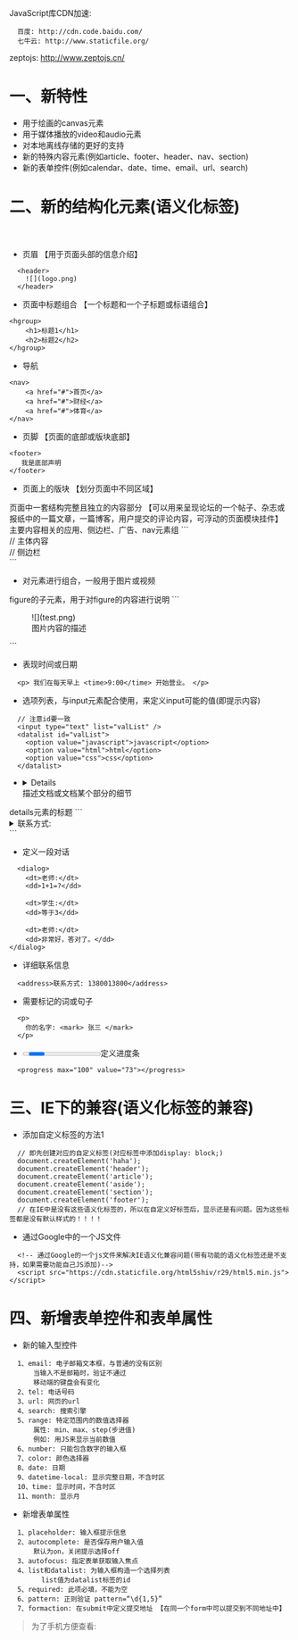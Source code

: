 JavaScript库CDN加速: 
```
  百度: http://cdn.code.baidu.com/
  七牛云: http://www.staticfile.org/
```

zeptojs: http://www.zeptojs.cn/


# 一、新特性
- 用于绘画的canvas元素
- 用于媒体播放的video和audio元素
- 对本地离线存储的更好的支持
- 新的特殊内容元素(例如article、footer、header、nav、section)
- 新的表单控件(例如calendar、date、time、email、url、search)

# 二、新的结构化元素(语义化标签)
- <header></header>页眉 【用于页面头部的信息介绍】
```
  <header>
    ![](logo.png)
  </header>
```

- <hgroup><hgroup>页面中标题组合 【一个标题和一个子标题或标语组合】
```
<hgroup>
    <h1>标题1</h1>
    <h2>标题2</h2>
</hgroup>
```

- <nav></nav>导航
```
<nav>
    <a href="#">首页</a>
    <a href="#">财经</a>
    <a href="#">体育</a>
</nav>
```

- <footer></footer>页脚 【页面的底部或版块底部】
```
<footer>
   我是底部声明
</footer>
```

- <section></section>页面上的版块  【划分页面中不同区域】
<article></article>页面中一套结构完整且独立的内容部分  【可以用来呈现论坛的一个帖子、杂志或报纸中的一篇文章，一篇博客，用户提交的评论内容，可浮动的页面模块挂件】
<aside></aside>主要内容相关的应用、侧边栏、广告、nav元素组
```
  <section>
      // 主体内容
      <article></article>
      // 侧边栏
      <aside></aside>
  </section>
```

- <figure></figure>对元素进行组合，一般用于图片或视频
<figcaption></figcaption>figure的子元素，用于对figure的内容进行说明
```
  <figure>
      ![](test.png)
      <figcaption>图片内容的描述</figcaption>
  </figure>
```


- <time></time>表现时间或日期
```
  <p> 我们在每天早上 <time>9:00</time> 开始营业。 </p>
```

- <datalist></datalist>选项列表，与input元素配合使用，来定义input可能的值(即提示内容)
```
  // 注意id要一致
  <input type="text" list="valList" />
  <datalist id="valList">
    <option value="javascript">javascript</option>
    <option value="html">html</option>
    <option value="css">css</option>
  </datalist>
```

- <details></details>描述文档或文档某个部分的细节  
<summary></summary>details元素的标题
```
  <details>
    <summary>联系方式:</summary>
    // 显示的具体内容
    <p>1380013800</p>
  </details>
```

- <dialog></dialog>定义一段对话
```
  <dialog>
    <dt>老师:</dt>
    <dd>1+1=?</dd>
    			
    <dt>学生:</dt>
    <dd>等于3</dd>
    			
    <dt>老师:</dt>
    <dd>非常好，答对了。</dd>
</dialog>
```

- <address></address>详细联系信息
```
  <address>联系方式: 1380013800</address>
```

- <mark></mark>需要标记的词或句子
```
  <p> 
    你的名字: <mark> 张三 </mark>
  </p>
```

- <progress></progress>定义进度条
```
  <progress max="100" value="73"></progress>
```

# 三、IE下的兼容(语义化标签的兼容)
- 添加自定义标签的方法1
```
  // 即先创建对应的自定义标签(对应标签中添加display: block;)
  document.createElement('haha');
  document.createElement('header');
  document.createElement('article');
  document.createElement('aside');
  document.createElement('section');
  document.createElement('footer');
  // 在IE中是没有这些语义化标签的，所以在自定义好标签后，显示还是有问题。因为这些标签都是没有默认样式的！！！！	
```

- 通过Google中的一个JS文件
```
  <!-- 通过Google的一个js文件来解决IE语义化兼容问题(带有功能的语义化标签还是不支持，如果需要功能自己JS添加)-->
  <script src="https://cdn.staticfile.org/html5shiv/r29/html5.min.js"></script>
```

# 四、新增表单控件和表单属性
- 新的输入型控件
```
  1、email: 电子邮箱文本框，与普通的没有区别
      当输入不是邮箱时，验证不通过
      移动端的键盘会有变化
  2、tel: 电话号码
  3、url: 网页的url
  4、search: 搜索引擎
  5、range: 特定范围内的数值选择器
      属性: min、max、step(步进值)
      例如: 用JS来显示当前数值
  6、number: 只能包含数字的输入框
  7、color: 颜色选择器
  8、date: 日期
  9、datetime-local: 显示完整日期，不含时区
  10、time: 显示时间，不含时区
  11、month: 显示月
```

- 新增表单属性
```
  1、placeholder: 输入框提示信息
  2、autocomplete: 是否保存用户输入值
      默认为on，关闭提示选择off
  3、autofocus: 指定表单获取输入焦点
  4、list和datalist: 为输入框构造一个选择列表
        list值为datalist标签的id
  5、required: 此项必填，不能为空
  6、pattern: 正则验证 pattern=“\d{1,5}” 
  7、formaction: 在submit中定义提交地址 【在同一个form中可以提交到不同地址中】
```

> 为了手机方便查看: <meta name="viewport" content="width=device-width,initial-scale=1,minimum-scale=1,maximum-scale=1,user-scalable=no" />